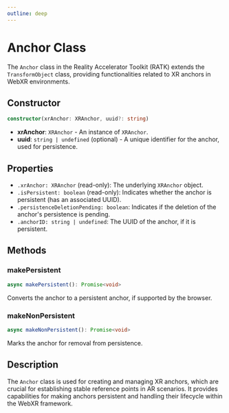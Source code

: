 ```yaml
---
outline: deep
---
```


# Anchor Class

The `Anchor` class in the Reality Accelerator Toolkit (RATK) extends the `TransformObject` class, providing functionalities related to XR anchors in WebXR environments.

## Constructor

```ts
constructor(xrAnchor: XRAnchor, uuid?: string)
```

- **xrAnchor**: `XRAnchor` - An instance of `XRAnchor`.
- **uuid**: `string | undefined` (optional) - A unique identifier for the anchor, used for persistence.

## Properties

- `.xrAnchor: XRAnchor` (read-only): The underlying `XRAnchor` object.
- `.isPersistent: boolean` (read-only): Indicates whether the anchor is persistent (has an associated UUID).
- `.persistenceDeletionPending: boolean`: Indicates if the deletion of the anchor's persistence is pending.
- `.anchorID: string | undefined`: The UUID of the anchor, if it is persistent.

## Methods

### makePersistent

```ts
async makePersistent(): Promise<void>
```

Converts the anchor to a persistent anchor, if supported by the browser.

### makeNonPersistent

```ts
async makeNonPersistent(): Promise<void>
```

Marks the anchor for removal from persistence.

## Description

The `Anchor` class is used for creating and managing XR anchors, which are crucial for establishing stable reference points in AR scenarios. It provides capabilities for making anchors persistent and handling their lifecycle within the WebXR framework.
